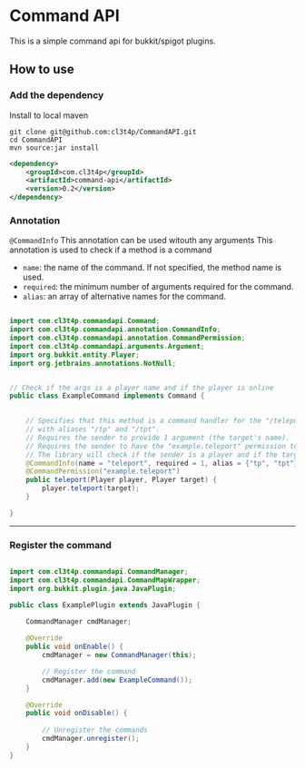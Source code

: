 # Command API

This is a simple command api for bukkit/spigot plugins.

## How to use

### Add the dependency

Install to local maven

```
git clone git@github.com:cl3t4p/CommandAPI.git
cd CommandAPI
mvn source:jar install
```

```xml  
<dependency>
    <groupId>com.cl3t4p</groupId>
    <artifactId>command-api</artifactId>
    <version>0.2</version>
</dependency>
```

### Annotation

`@CommandInfo`
This annotation can be used witouth any arguments This annotation is used to check if a method is a command
- `name`: the name of the command. If not specified, the method name is used.
- `required`: the minimum number of arguments required for the command.
- `alias`: an array of alternative names for the command.

```java

import com.cl3t4p.commandapi.Command;
import com.cl3t4p.commandapi.annotation.CommandInfo;
import com.cl3t4p.commandapi.annotation.CommandPermission;
import com.cl3t4p.commandapi.arguments.Argument;
import org.bukkit.entity.Player;
import org.jetbrains.annotations.NotNull;


// Check if the args is a player name and if the player is online
public class ExampleCommand implements Command {

    
    // Specifies that this method is a command handler for the "/teleport" command, 
    // with aliases "/tp" and "/tpt".
    // Requires the sender to provide 1 argument (the target's name).
    // Requires the sender to have the "example.teleport" permission to use this command.
    // The library will check if the sender is a player and if the target is online.
    @CommandInfo(name = "teleport", required = 1, alias = {"tp", "tpt"})
    @CommandPermission("example.teleport")
    public teleport(Player player, Player target) {
        player.teleport(target);
    }

}
```

---

### Register the command

```java

import com.cl3t4p.commandapi.CommandManager;
import com.cl3t4p.commandapi.CommandMapWrapper;
import org.bukkit.plugin.java.JavaPlugin;

public class ExamplePlugin extends JavaPlugin {
    
    CommandManager cmdManager;

    @Override
    public void onEnable() {
        cmdManager = new CommandManager(this);

        // Register the command
        cmdManager.add(new ExampleCommand());
    }

    @Override
    public void onDisable() {
        
        // Unregister the commands
        cmdManager.unregister();
    }
}
```

